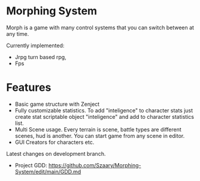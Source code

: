 # Morphing System
Morph is a game with many control systems that you can switch between at any time.

Currently implemented:
 - Jrpg turn based rpg,
 - Fps


# Features
- Basic game structure with Zenject
- Fully customizable statistics. To add "inteligence" to character stats just create stat scriptable object "inteligence" and add to character statistics list.
- Multi Scene usage. Every terrain is scene, battle types are different scenes, hud is another. You can start game from any scene in editor. 
- GUI Creators for characters etc.


Latest changes on development branch.

- Project GDD: https://github.com/Szaary/Morphing-System/edit/main/GDD.md
